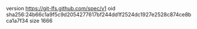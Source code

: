 version https://git-lfs.github.com/spec/v1
oid sha256:24b66c1a9f5c9d2054277617bf244dd1f2524dc1927e2528c874ce8bca1a7f34
size 1666
